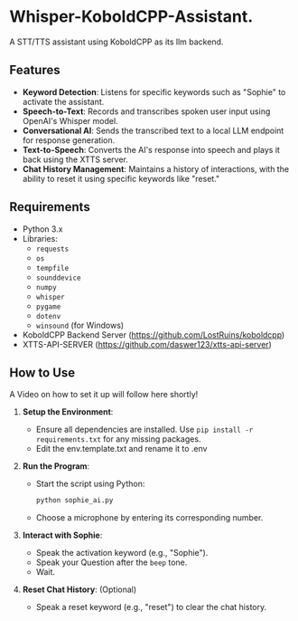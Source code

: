 # Whisper-KoboldCPP-Assistant.

A STT/TTS assistant using KoboldCPP as its llm backend.

## Features

- **Keyword Detection**: Listens for specific keywords such as "Sophie" to activate the assistant.
- **Speech-to-Text**: Records and transcribes spoken user input using OpenAI's Whisper model.
- **Conversational AI**: Sends the transcribed text to a local LLM endpoint for response generation.
- **Text-to-Speech**: Converts the AI's response into speech and plays it back using the XTTS server.
- **Chat History Management**: Maintains a history of interactions, with the ability to reset it using specific keywords like "reset."

## Requirements

- Python 3.x
- Libraries:
  - `requests`
  - `os`
  - `tempfile`
  - `sounddevice`
  - `numpy`
  - `whisper`
  - `pygame`
  - `dotenv`
  - `winsound` (for Windows)
- KoboldCPP Backend Server (https://github.com/LostRuins/koboldcpp)
- XTTS-API-SERVER (https://github.com/daswer123/xtts-api-server)

## How to Use

A Video on how to set it up will follow here shortly!

1. **Setup the Environment**:
   - Ensure all dependencies are installed. Use `pip install -r requirements.txt` for any missing packages.
   - Edit the env.template.txt and rename it to .env

2. **Run the Program**:
   - Start the script using Python:  
     ```bash
     python sophie_ai.py
     ```
   - Choose a microphone by entering its corresponding number.

3. **Interact with Sophie**:
   - Speak the activation keyword (e.g., "Sophie").
   - Speak your Question after the `beep` tone.
   - Wait.

4. **Reset Chat History**: (Optional)
   - Speak a reset keyword (e.g., "reset") to clear the chat history.
